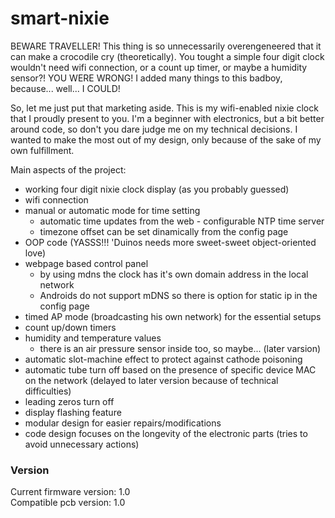 # smart-nixie
BEWARE TRAVELLER! This thing is so unnecessarily overengeneered that it can make a crocodile cry (theoretically). You tought a simple four digit clock wouldn't need wifi connection, or a count up timer, or maybe a humidity sensor?! YOU WERE WRONG! I added many things to this badboy, because... well... I COULD!

So, let me just put that marketing aside. This is my wifi-enabled nixie clock that I proudly present to you. I'm a beginner with electronics, but a bit better around code, so don't you dare judge me on my technical decisions. I wanted to make the most out of my design, only because of the sake of my own fulfillment.

Main aspects of the project:  
- working four digit nixie clock display (as you probably guessed)  
- wifi connection  
- manual or automatic mode for time setting  
  - automatic time updates from the web - configurable NTP time server  
  - timezone offset can be set dinamically from the config page  
- OOP code (YASSS!!! 'Duinos needs more sweet-sweet object-oriented love)  
- webpage based control panel  
  - by using mdns the clock has it's own domain address in the local network  
  - Androids do not support mDNS so there is option for static ip in the config page  
- timed AP mode (broadcasting his own network) for the essential setups  
- count up/down timers  
- humidity and temperature values  
  - there is an air pressure sensor inside too, so maybe... (later varsion)  
- automatic slot-machine effect to protect against cathode poisoning  
- automatic tube turn off based on the presence of specific device MAC on the network (delayed to later version because of technical difficulties)  
- leading zeros turn off  
- display flashing feature  
- modular design for easier repairs/modifications  
- code design focuses on the longevity of the electronic parts (tries to avoid unnecessary actions)  

### Version
Current firmware version: 1.0  
Compatible pcb version: 1.0  
